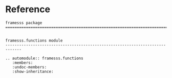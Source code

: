 # Reference

<!--
The content of the {eval-rst} block below is generated by the command:
poetry run sphinx-apidoc -T -f -t ./docs/templates -o ./docs ./src
from the root directory.

You need to rerun the command when python files are added, deleted or renamed.
Copy the content from the generated
framesss.rst file to the {eval-rst} block below and
delete the .rst file afterwards.
-->

```{eval-rst}
framesss package
=============================================================================


framesss.functions module
-----------------------------------------------------------------------------

.. automodule:: framesss.functions
   :members:
   :undoc-members:
   :show-inheritance:
```
